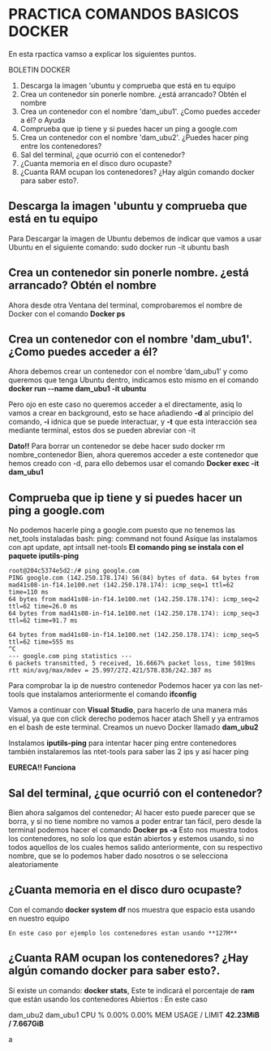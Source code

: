 # PRACTICA COMANDOS BASICOS DOCKER

En esta rpactica vamso a explicar los siguientes puntos.

BOLETIN DOCKER
1. Descarga la imagen 'ubuntu y comprueba que está en tu equipo
2. Crea un contenedor sin ponerle nombre. ¿está arrancado? Obtén el nombre
3. Crea un contenedor con el nombre 'dam_ubu1'. ¿Como puedes acceder a él?
o Ayuda
4. Comprueba que ip tiene y si puedes hacer un ping a google.com
5. Crea un contenedor con el nombre 'dam_ubu2'. ¿Puedes hacer ping entre los
contenedores?
6. Sal del terminal, ¿que ocurrió con el contenedor?
7. ¿Cuanta memoria en el disco duro ocupaste?
8. ¿Cuanta RAM ocupan los contenedores? ¿Hay algún comando docker para saber
esto?.



Descarga la imagen 'ubuntu y comprueba que está en tu equipo
---
Para Descargar la imagen de Ubuntu debemos de indicar que vamos a usar Ubuntu en el siguiente comando:
sudo docker run -it ubuntu bash



Crea un contenedor sin ponerle nombre. ¿está arrancado? Obtén el nombre
---
Ahora desde otra Ventana del terminal, comprobaremos el nombre de Docker con el comando
**Docker ps**



Crea un contenedor con el nombre 'dam_ubu1'. ¿Como puedes acceder a él?
---

Ahora debemos crear un contenedor con el nombre ‘dam_ubu1’ y como queremos que tenga Ubuntu dentro, indicamos esto mismo en el comando
**docker run --name dam_ubu1 -it ubuntu**



Pero ojo en este caso no queremos acceder a el directamente, asiq lo vamos a crear en background, esto se hace añadiendo **-d** al principio del comando, **-i** idnica que se puede interactuar, y **-t** que esta interacción sea mediante terminal, estos dos se pueden abreviar con -it

**Dato!!** Para borrar un contenedor se debe hacer sudo docker rm nombre_contenedor Bien, ahora queremos acceder a este contenedor que hemos creado con
-d, para ello debemos usar el comando **Docker exec -it dam_ubu1**



 Comprueba que ip tiene y si puedes hacer un ping a google.com
 ---
No podemos hacerle ping a google.com puesto que no tenemos las net_tools instaladas
bash: ping: command not found
Asique las instalamos con apt update, apt intsall net-tools **El comando ping se instala con el paquete iputils-ping**

    root@204c5374e5d2:/# ping google.com
    PING google.com (142.250.178.174) 56(84) bytes of data. 64 bytes from mad41s08-in-f14.1e100.net (142.250.178.174): icmp_seq=1 ttl=62 time=110 ms
    64 bytes from mad41s08-in-f14.1e100.net (142.250.178.174): icmp_seq=2 ttl=62 time=26.0 ms
    64 bytes from mad41s08-in-f14.1e100.net (142.250.178.174): icmp_seq=3 ttl=62 time=91.7 ms
    
    64 bytes from mad41s08-in-f14.1e100.net (142.250.178.174): icmp_seq=5 ttl=62 time=555 ms
    ^C
    --- google.com ping statistics ---
    6 packets transmitted, 5 received, 16.6667% packet loss, time 5019ms rtt min/avg/max/mdev = 25.997/272.421/578.836/242.387 ms

Para comprobar la ip de nuestro contenedor Podemos hacer ya con las net-tools que instalamos anteriormente el comando **ifconfig**



Vamos a continuar con **Visual Studio**, para hacerlo de una manera más visual, ya que con click derecho podemos hacer atach Shell y ya entramos en el bash de este terminal.
Creamos un nuevo Docker llamado **dam_ubu2**



Instalamos **iputils-ping** para intentar hacer ping entre contenedores también instalaremos las ntet-tools para saber las 2 ips y así hacer ping



**EURECA!! Funciona**

Sal del terminal, ¿que ocurrió con el contenedor?
---
Bien ahora salgamos del contenedor; Al hacer esto puede parecer que se borra, y si no tiene nombre no vamos a poder entrar tan fácil, pero desde la terminal podemos hacer el comando **Docker ps -a** Esto nos muestra todos los contenedores, no solo los que están abiertos y estemos usando, si no todos aquellos de los cuales hemos salido anteriormente, con su respectivo nombre, que se lo podemos haber dado nosotros o se selecciona aleatoriamente


¿Cuanta memoria en el disco duro ocupaste?
---
Con el comando **docker system df** nos muestra que espacio esta usando en nuestro equipo

    En este caso por ejemplo los contenedores estan usando **127M**


¿Cuanta **RAM** ocupan los contenedores? ¿Hay algún comando docker para saber esto?.
---
Si existe un comando: **docker stats**, Este te indicará el porcentaje de **ram** que están usando los contenedores Abiertos :
En este caso

dam_ubu2
dam_ubu1
CPU %
0.00%
0.00%
MEM USAGE / LIMIT
**42.23MiB**
**/ 7.667GiB**

a